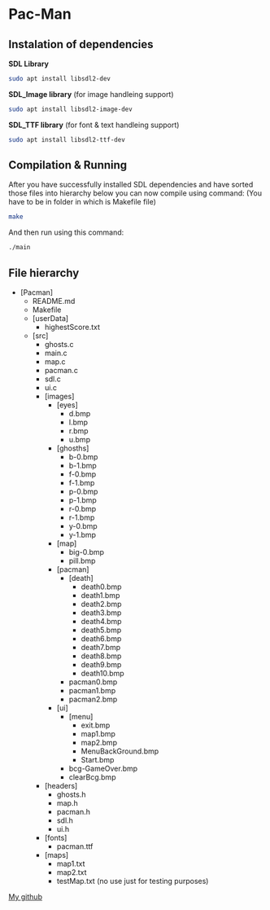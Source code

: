 # Pac-Man
## Instalation of dependencies
**SDL Library**
```bash
sudo apt install libsdl2-dev
```
**SDL_Image library** (for image handleing support)
```bash
sudo apt install libsdl2-image-dev
```
**SDL_TTF library** (for font & text handleing support)
```bash
sudo apt install libsdl2-ttf-dev
```

## Compilation & Running
After you have successfully installed SDL dependencies and have sorted those files into hierarchy below you can now compile using command:
(You have to be in folder in which is Makefile file)
```bash
make
```
And then run using this command:
```bash
./main
```

## File hierarchy
+ [Pacman]
    + README.md
    + Makefile
    + [userData]
        + highestScore.txt
    + [src]
        + ghosts.c
        + main.c
        + map.c
        + pacman.c
        + sdl.c
        + ui.c
        + [images]
            + [eyes]
                + d.bmp
                + l.bmp
                + r.bmp
                + u.bmp
            + [ghosths]
                + b-0.bmp
                + b-1.bmp
                + f-0.bmp
                + f-1.bmp
                + p-0.bmp
                + p-1.bmp
                + r-0.bmp
                + r-1.bmp
                + y-0.bmp
                + y-1.bmp
            + [map]
                + big-0.bmp
                + pill.bmp
            + [pacman]
                + [death]
                    + death0.bmp
                    + death1.bmp
                    + death2.bmp
                    + death3.bmp
                    + death4.bmp
                    + death5.bmp
                    + death6.bmp
                    + death7.bmp
                    + death8.bmp
                    + death9.bmp
                    + death10.bmp
                + pacman0.bmp
                + pacman1.bmp
                + pacman2.bmp
            + [ui]
                + [menu]
                    + exit.bmp
                    + map1.bmp
                    + map2.bmp
                    + MenuBackGround.bmp
                    + Start.bmp
                + bcg-GameOver.bmp
                + clearBcg.bmp
        + [headers]
            + ghosts.h
            + map.h
            + pacman.h
            + sdl.h
            + ui.h
        + [fonts]
            + pacman.ttf
        + [maps]
            + map1.txt
            + map2.txt
            + testMap.txt (no use just for testing purposes)

[My github](https://github.com/HankeMat)
